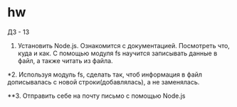 # hw
ДЗ - 13
1. Установить Node.js. Ознакомится с документацией. Посмотреть что, куда и как. С помощью модуля fs научится записывать данные в файл, а также читать из файла.

*2. Используя модуль fs, сделать так, чтоб информация в файл дописывалась с новой строки(добавлялась), а не заменялась.

**3. Отправить себе на почту письмо с помощью Node.js
